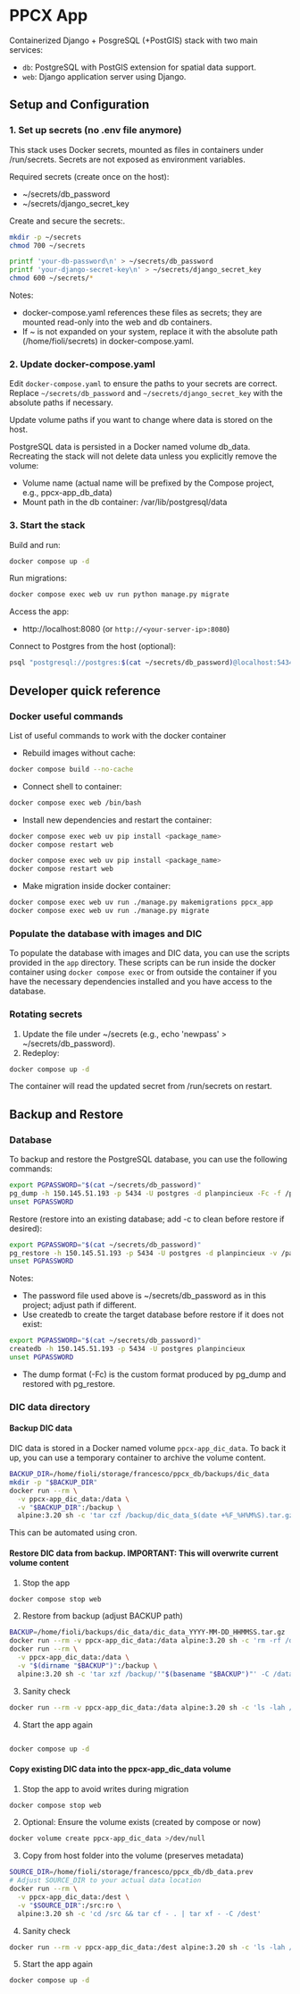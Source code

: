 # PPCX App

Containerized Django + PosgreSQL (+PostGIS) stack with two main services:
- `db`: PostgreSQL with PostGIS extension for spatial data support.
- `web`: Django application server using Django.

## Setup and Configuration


### 1. Set up secrets (no .env file anymore)

This stack uses Docker secrets, mounted as files in containers under /run/secrets. Secrets are not exposed as environment variables.

Required secrets (create once on the host):
- ~/secrets/db_password
- ~/secrets/django_secret_key

Create and secure the secrets:.

```bash
mkdir -p ~/secrets
chmod 700 ~/secrets

printf 'your-db-password\n' > ~/secrets/db_password
printf 'your-django-secret-key\n' > ~/secrets/django_secret_key
chmod 600 ~/secrets/*
```

Notes:
- docker-compose.yaml references these files as secrets; they are mounted read-only into the web and db containers.
- If ~ is not expanded on your system, replace it with the absolute path (/home/fioli/secrets) in docker-compose.yaml.

### 2. Update docker-compose.yaml

Edit `docker-compose.yaml` to ensure the paths to your secrets are correct. Replace `~/secrets/db_password` and `~/secrets/django_secret_key` with the absolute paths if necessary.

Update volume paths if you want to change where data is stored on the host.

PostgreSQL data is persisted in a Docker named volume db_data. Recreating the stack will not delete data unless you explicitly remove the volume: 
  - Volume name (actual name will be prefixed by the Compose project, e.g., ppcx-app_db_data)
  - Mount path in the db container: /var/lib/postgresql/data

### 3. Start the stack

Build and run:
```bash
docker compose up -d
```

Run migrations:
```bash
docker compose exec web uv run python manage.py migrate
```

Access the app:
- http://localhost:8080 (or `http://<your-server-ip>:8080`)

Connect to Postgres from the host (optional):
```bash
psql "postgresql://postgres:$(cat ~/secrets/db_password)@localhost:5434/planpincieux"
```

## Developer quick reference

### Docker useful commands

List of useful commands to work with the docker container

- Rebuild images without cache:
```bash
docker compose build --no-cache
```

- Connect shell to container:
```bash
docker compose exec web /bin/bash
```

- Install new dependencies and restart the container:

```bash
docker compose exec web uv pip install <package_name>
docker compose restart web
```

```bash
docker compose exec web uv pip install <package_name>
docker compose restart web
```

- Make migration inside docker container: 

```bash
docker compose exec web uv run ./manage.py makemigrations ppcx_app
docker compose exec web uv run ./manage.py migrate
```

### Populate the database with images and DIC

To populate the database with images and DIC data, you can use the scripts provided in the `app` directory.
These scripts can be run inside the docker container using `docker compose exec` or from outside the container if you have the necessary dependencies installed and you have access to the database.

### Rotating secrets

1) Update the file under ~/secrets (e.g., echo 'newpass' > ~/secrets/db_password).
2) Redeploy:
```bash
docker compose up -d
```
The container will read the updated secret from /run/secrets on restart.

## Backup and Restore

### Database

To backup and restore the PostgreSQL database, you can use the following commands:

```bash
export PGPASSWORD="$(cat ~/secrets/db_password)"
pg_dump -h 150.145.51.193 -p 5434 -U postgres -d planpincieux -Fc -f /path/to/backups/planpincieux_YYYY-MM-DD.dump
unset PGPASSWORD
```

Restore (restore into an existing database; add -c to clean before restore if desired):
```bash
export PGPASSWORD="$(cat ~/secrets/db_password)"
pg_restore -h 150.145.51.193 -p 5434 -U postgres -d planpincieux -v /path/to/backups/planpincieux_YYYY-MM-DD.dump
unset PGPASSWORD
```

Notes:
- The password file used above is ~/secrets/db_password as in this project; adjust path if different.
- Use createdb to create the target database before restore if it does not exist:
```bash
export PGPASSWORD="$(cat ~/secrets/db_password)"
createdb -h 150.145.51.193 -p 5434 -U postgres planpincieux
unset PGPASSWORD
```
- The dump format (-Fc) is the custom format produced by pg_dump and restored with pg_restore.


### DIC data directory

#### Backup DIC data

DIC data is stored in a Docker named volume `ppcx-app_dic_data`. 
To back it up, you can use a temporary container to archive the volume content.

```bash
BACKUP_DIR=/home/fioli/storage/francesco/ppcx_db/backups/dic_data
mkdir -p "$BACKUP_DIR"
docker run --rm \
  -v ppcx-app_dic_data:/data \
  -v "$BACKUP_DIR":/backup \
  alpine:3.20 sh -c 'tar czf /backup/dic_data_$(date +%F_%H%M%S).tar.gz -C /data .'
```

This can be automated using cron.

#### Restore DIC data from backup. **IMPORTANT: This will overwrite current volume content**

1. Stop the app
```bash
docker compose stop web
```

2. Restore from backup (adjust BACKUP path)
```bash
BACKUP=/home/fioli/backups/dic_data/dic_data_YYYY-MM-DD_HHMMSS.tar.gz
docker run --rm -v ppcx-app_dic_data:/data alpine:3.20 sh -c 'rm -rf /data/*'
docker run --rm \
  -v ppcx-app_dic_data:/data \
  -v "$(dirname "$BACKUP")":/backup \
  alpine:3.20 sh -c 'tar xzf /backup/'"$(basename "$BACKUP")"' -C /data'

```

3. Sanity check
```bash
docker run --rm -v ppcx-app_dic_data:/data alpine:3.20 sh -c 'ls -lah /data | head'
```

4. Start the app again
```bash

docker compose up -d
```

#### Copy existing DIC data into the ppcx-app_dic_data volume

1. Stop the app to avoid writes during migration
```bash
docker compose stop web
``` 

2. Optional: Ensure the volume exists (created by compose or now)
```bash
docker volume create ppcx-app_dic_data >/dev/null
```

3. Copy from host folder into the volume (preserves metadata)
```bash
SOURCE_DIR=/home/fioli/storage/francesco/ppcx_db/db_data.prev
# Adjust SOURCE_DIR to your actual data location
docker run --rm \
  -v ppcx-app_dic_data:/dest \
  -v "$SOURCE_DIR":/src:ro \
  alpine:3.20 sh -c 'cd /src && tar cf - . | tar xf - -C /dest'
```
  
4. Sanity check
```bash
docker run --rm -v ppcx-app_dic_data:/dest alpine:3.20 sh -c 'ls -lah /dest | head'
```

5. Start the app again
```bash
docker compose up -d
```
